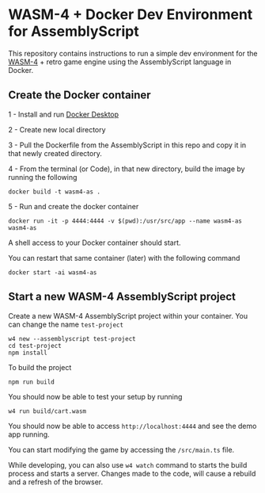 # WASM-4 + Docker Dev Environment for AssemblyScript

This repository contains instructions to run a simple dev environment for the [WASM-4](https://wasm4.org/) + retro game engine using the AssemblyScript language in Docker.

## Create the Docker container

1 - Install and run [Docker Desktop](https://www.docker.com/products/docker-desktop/)

2 - Create new local directory

3 - Pull the Dockerfile from the AssemblyScript in this repo and copy it in that newly created directory.

4 - From the terminal (or Code), in that new directory, build the image by running the following

```
docker build -t wasm4-as .
```

5 - Run and create the docker container

```
docker run -it -p 4444:4444 -v $(pwd):/usr/src/app --name wasm4-as wasm4-as
```

A shell access to your Docker container should start.

You can restart that same container (later) with the following command

```
docker start -ai wasm4-as
```

## Start a new WASM-4 AssemblyScript project

Create a new WASM-4 AssemblyScript project within your container.
You can change the name `test-project`

```
w4 new --assemblyscript test-project
cd test-project
npm install
```

To build the project

```
npm run build
```

You should now be able to test your setup by running

```
w4 run build/cart.wasm
```

You should now be able to access `http://localhost:4444` and see the demo app running.

You can start modifying the game by accessing the `/src/main.ts` file.

While developing, you can also use `w4 watch` command to starts the build process and starts a server. Changes made to the code, will cause a rebuild and a refresh of the browser.
